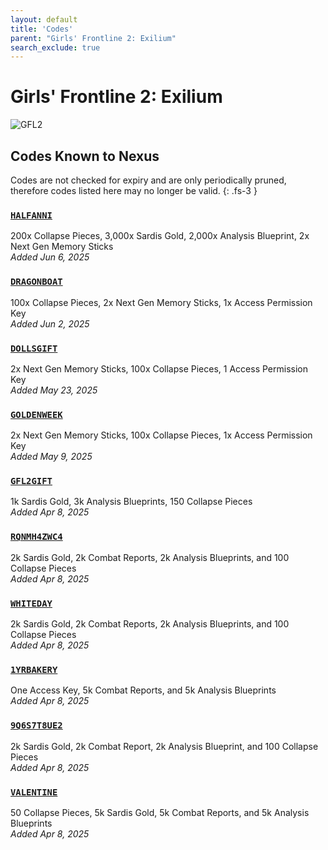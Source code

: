 ```yaml
---
layout: default
title: 'Codes'
parent: "Girls' Frontline 2: Exilium"
search_exclude: true
---
```


# Girls' Frontline 2: Exilium

![GFL2](https://cdn.discordapp.com/emojis/1356717156255006992.png)

## Codes Known to Nexus

Codes are not checked for expiry and are only periodically pruned, therefore codes listed here may no longer be valid.
{: .fs-3 }

### [`HALFANNI`](https://nexus-codes.app/copy/?code=HALFANNI)

200x Collapse Pieces, 3,000x Sardis Gold, 2,000x Analysis Blueprint, 2x Next Gen Memory Sticks<br />*Added Jun 6, 2025*

### [`DRAGONBOAT`](https://nexus-codes.app/copy/?code=DRAGONBOAT)

100x Collapse Pieces, 2x Next Gen Memory Sticks, 1x Access Permission Key<br />*Added Jun 2, 2025*

### [`DOLLSGIFT`](https://nexus-codes.app/copy/?code=DOLLSGIFT)

2x Next Gen Memory Sticks, 100x Collapse Pieces, 1 Access Permission Key<br />*Added May 23, 2025*

### [`GOLDENWEEK`](https://nexus-codes.app/copy/?code=GOLDENWEEK)

2x Next Gen Memory Sticks, 100x Collapse Pieces, 1x Access Permission Key<br />*Added May 9, 2025*

### [`GFL2GIFT`](https://nexus-codes.app/copy/?code=GFL2GIFT)

1k Sardis Gold, 3k Analysis Blueprints, 150 Collapse Pieces<br />*Added Apr 8, 2025*

### [`RQNMH4ZWC4`](https://nexus-codes.app/copy/?code=RQNMH4ZWC4)

2k Sardis Gold, 2k Combat Reports, 2k Analysis Blueprints, and 100 Collapse Pieces<br />*Added Apr 8, 2025*

### [`WHITEDAY`](https://nexus-codes.app/copy/?code=WHITEDAY)

2k Sardis Gold, 2k Combat Reports, 2k Analysis Blueprints, and 100 Collapse Pieces<br />*Added Apr 8, 2025*

### [`1YRBAKERY`](https://nexus-codes.app/copy/?code=1YRBAKERY)

One Access Key, 5k Combat Reports, and 5k Analysis Blueprints<br />*Added Apr 8, 2025*

### [`9Q6S7T8UE2`](https://nexus-codes.app/copy/?code=9Q6S7T8UE2)

2k Sardis Gold, 2k Combat Report, 2k Analysis Blueprint, and 100 Collapse Pieces<br />*Added Apr 8, 2025*

### [`VALENTINE`](https://nexus-codes.app/copy/?code=VALENTINE)

50 Collapse Pieces, 5k Sardis Gold, 5k Combat Reports, and 5k Analysis Blueprints<br />*Added Apr 8, 2025*